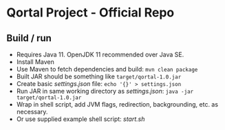 # Qortal Project - Official Repo

## Build / run

- Requires Java 11. OpenJDK 11 recommended over Java SE.
- Install Maven
- Use Maven to fetch dependencies and build: `mvn clean package`
- Built JAR should be something like `target/qortal-1.0.jar`
- Create basic *settings.json* file: `echo '{}' > settings.json`
- Run JAR in same working directory as *settings.json*: `java -jar target/qortal-1.0.jar`
- Wrap in shell script, add JVM flags, redirection, backgrounding, etc. as necessary.
- Or use supplied example shell script: *start.sh*
